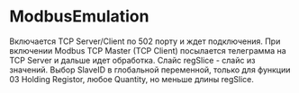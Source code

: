 # ModbusEmulation

Включается TCP Server/Client по 502 порту и ждет подключения.
При включении Modbus TCP Master (TCP Client) посылается телеграмма на TCP Server и дальше идет обработка. Слайс regSlice - слайс из значений.
Выбор SlaveID в глобальной переменной, только для функции 03 Holding Registor, любое Quantity, но меньше длины regSlice.

